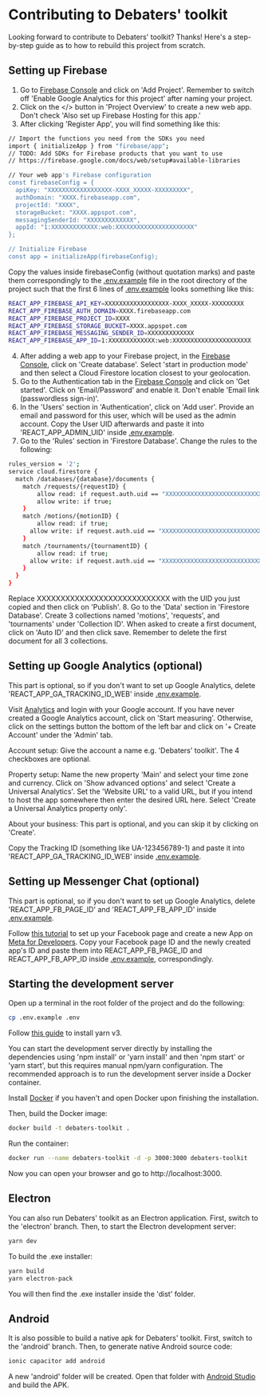 # Contributing to Debaters' toolkit

Looking forward to contribute to Debaters' toolkit? Thanks! Here's a step-by-step guide as to how to rebuild this project from scratch.

## Setting up Firebase

1. Go to [Firebase Console](https://console.firebase.google.com/) and click on 'Add Project'. Remember to switch off 'Enable Google Analytics for this project' after naming your project.
2. Click on the </> button in 'Project Overview' to create a new web app. Don't check 'Also set up Firebase Hosting for this app.'
3. After clicking 'Register App', you will find something like this:
```sh
// Import the functions you need from the SDKs you need
import { initializeApp } from "firebase/app";
// TODO: Add SDKs for Firebase products that you want to use
// https://firebase.google.com/docs/web/setup#available-libraries

// Your web app's Firebase configuration
const firebaseConfig = {
  apiKey: "XXXXXXXXXXXXXXXXXX-XXXX_XXXXX-XXXXXXXXX",
  authDomain: "XXXX.firebaseapp.com",
  projectId: "XXXX",
  storageBucket: "XXXX.appspot.com",
  messagingSenderId: "XXXXXXXXXXXXX",
  appId: "1:XXXXXXXXXXXXX:web:XXXXXXXXXXXXXXXXXXXXXX"
};

// Initialize Firebase
const app = initializeApp(firebaseConfig);
```
Copy the values inside firebaseConfig (without quotation marks) and paste them correspondingly to the [.env.example](https://github.com/anhnguyenquy/debaters-toolkit/blob/main/.env.example) file in the root directory of the project such that the first 6 lines of [.env.example](https://github.com/anhnguyenquy/debaters-toolkit/blob/main/.env.example) looks something like this:
```sh
REACT_APP_FIREBASE_API_KEY=XXXXXXXXXXXXXXXXXX-XXXX_XXXXX-XXXXXXXXX
REACT_APP_FIREBASE_AUTH_DOMAIN=XXXX.firebaseapp.com
REACT_APP_FIREBASE_PROJECT_ID=XXXX
REACT_APP_FIREBASE_STORAGE_BUCKET=XXXX.appspot.com
REACT_APP_FIREBASE_MESSAGING_SENDER_ID=XXXXXXXXXXXXX
REACT_APP_FIREBASE_APP_ID=1:XXXXXXXXXXXXX:web:XXXXXXXXXXXXXXXXXXXXXX
```
4. After adding a web app to your Firebase project, in the [Firebase Console](https://console.firebase.google.com/), click on 'Create database'. Select 'start in production mode' and then select a Cloud Firestore location closest to your geolocation.
5. Go to the Authentication tab in the [Firebase Console](https://console.firebase.google.com/) and click on 'Get started'. Click on 'Email/Password' and enable it. Don't enable 'Email link (passwordless sign-in)'.
6. In the 'Users' section in 'Authentication', click on 'Add user'. Provide an email and password for this user, which will be used as the admin account. Copy the User UID afterwards and paste it into 'REACT_APP_ADMIN_UID' inside [.env.example](https://github.com/anhnguyenquy/debaters-toolkit/blob/main/.env.example).
7. Go to the 'Rules' section in 'Firestore Database'. Change the rules to the following:
```sh
rules_version = '2';
service cloud.firestore {
  match /databases/{database}/documents {
  	match /requests/{requestID} {
    	allow read: if request.auth.uid == "XXXXXXXXXXXXXXXXXXXXXXXXXXXX";
    	allow write: if true;
    }
    match /motions/{motionID} {
    	allow read: if true;
      allow write: if request.auth.uid == "XXXXXXXXXXXXXXXXXXXXXXXXXXXX";
    }
  	match /tournaments/{tournamentID} {
    	allow read: if true;
      allow write: if request.auth.uid == "XXXXXXXXXXXXXXXXXXXXXXXXXXXX";
    }
  }
}
```
Replace XXXXXXXXXXXXXXXXXXXXXXXXXXXX with the UID you just copied and then click on 'Publish'.
8. Go to the 'Data' section in 'Firestore Database'. Create 3 collections named 'motions', 'requests', and 'tournaments' under 'Collection ID'. When asked to create a first document, click on 'Auto ID' and then click save. Remember to delete the first document for all 3 collections.


## Setting up Google Analytics (optional)

This part is optional, so if you don't want to set up Google Analytics, delete 'REACT_APP_GA_TRACKING_ID_WEB' inside [.env.example](https://github.com/anhnguyenquy/debaters-toolkit/blob/main/.env.example).

Visit [Analytics](https://analytics.google.com/) and login with your Google account. If you have never created a Google Analytics account, click on 'Start measuring'. Otherwise, click on the settings button the bottom of the left bar and click on '+ Create Account' under the 'Admin' tab. 

Account setup:
Give the account a name e.g. 'Debaters' toolkit'. The 4 checkboxes are optional.

Property setup:
Name the new property 'Main' and select your time zone and currency. Click on 'Show advanced options' and select 'Create a Universal Analytics'. Set the 'Website URL' to a valid URL, but if you intend to host the app somewhere then enter the desired URL here. Select 'Create a Universal Analytics property only'.

About your business:
This part is optional, and you can skip it by clicking on 'Create'.

Copy the Tracking ID (something like UA-123456789-1) and paste it into 'REACT_APP_GA_TRACKING_ID_WEB' inside [.env.example](https://github.com/anhnguyenquy/debaters-toolkit/blob/main/.env.example).

## Setting up Messenger Chat (optional)

This part is optional, so if you don't want to set up Google Analytics, delete 'REACT_APP_FB_PAGE_ID' and 'REACT_APP_FB_APP_ID' inside [.env.example](https://github.com/anhnguyenquy/debaters-toolkit/blob/main/.env.example).

Follow [this tutorial](https://www.youtube.com/watch?v=8e_4KIj4jBs) to set up your Facebook page and create a new App on [Meta for Developers](https://developers.facebook.com/). Copy your Facebook page ID and the newly created app's ID and paste them into REACT_APP_FB_PAGE_ID and REACT_APP_FB_APP_ID inside [.env.example](https://github.com/anhnguyenquy/debaters-toolkit/blob/main/.env.example), correspondingly.

## Starting the development server

Open up a terminal in the root folder of the project and do the following:
```sh
cp .env.example .env
```

Follow [this guide](https://yarnpkg.com/getting-started/migration) to install yarn v3. 

You can start the development server directly by installing the dependencies using 'npm install' or 'yarn install' and then 'npm start' or 'yarn start', but this requires manual npm/yarn configuration. The recommended approach is to run the development server inside a Docker container.

Install [Docker](https://docs.docker.com/get-docker/) if you haven't and open Docker upon finishing the installation.

Then, build the Docker image:
```sh
docker build -t debaters-toolkit .
```

Run the container:
```sh
docker run --name debaters-toolkit -d -p 3000:3000 debaters-toolkit
```

Now you can open your browser and go to http://localhost:3000.

## Electron

You can also run Debaters' toolkit as an Electron application. First, switch to the 'electron' branch.
Then, to start the Electron development server:
```sh
yarn dev
```
To build the .exe installer:
```sh
yarn build
yarn electron-pack
```
You will then find the .exe installer inside the 'dist' folder.

## Android

It is also possible to build a native apk for Debaters' toolkit. First, switch to the 'android' branch.
Then, to generate native Android source code:
```sh
ionic capacitor add android
```
A new 'android' folder will be created. Open that folder with [Android Studio](https://developer.android.com/studio) and build the APK.




